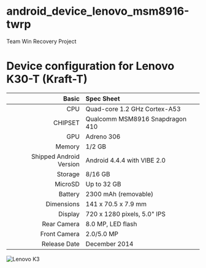 # android_device_lenovo_msm8916-twrp
Team Win Recovery Project

Device configuration for Lenovo K30-T (Kraft-T)
=====================================

Basic   | Spec Sheet
-------:|:-------------------------
CPU     | Quad-core 1.2 GHz Cortex-A53
CHIPSET | Qualcomm MSM8916 Snapdragon 410
GPU     | Adreno 306
Memory  | 1/2 GB
Shipped Android Version | Android 4.4.4 with VIBE 2.0
Storage | 8/16 GB
MicroSD | Up to 32 GB
Battery | 2300 mAh (removable)
Dimensions | 141 x 70.5 x 7.9 mm
Display | 720 x 1280 pixels, 5.0" IPS
Rear Camera  | 8.0 MP, LED flash
Front Camera | 2.0/5.0 MP
Release Date | December 2014

![Lenovo K3](http://cdn2.gsmarena.com/vv/pics/lenovo/lenovo-a6000-1.jpg "Lenovo K3")
